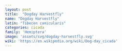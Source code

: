```yaml
---
layout: post
title:  "Dogday Harvestfly"
name: "Dogday Harvestfly"
latin: "Tibecen canicularis"
categories: cicada
family: 'Hemiptera'
image: 'assets/svg/dogday-harvestfly.svg'
wiki: 'https://en.wikipedia.org/wiki/Dog-day_cicada'
---
```


